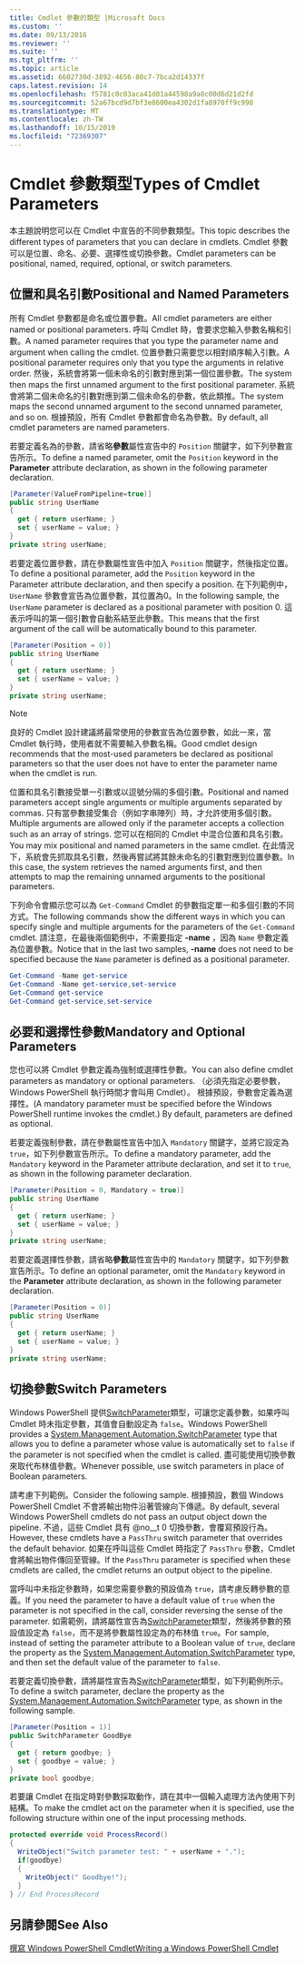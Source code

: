 ```yaml
---
title: Cmdlet 參數的類型 |Microsoft Docs
ms.custom: ''
ms.date: 09/13/2016
ms.reviewer: ''
ms.suite: ''
ms.tgt_pltfrm: ''
ms.topic: article
ms.assetid: 6602730d-3892-4656-80c7-7bca2d14337f
caps.latest.revision: 14
ms.openlocfilehash: f5781c0c03aca41d01a44598a9a8c00d6d21d2fd
ms.sourcegitcommit: 52a67bcd9d7bf3e8600ea4302d1fa8970ff9c998
ms.translationtype: MT
ms.contentlocale: zh-TW
ms.lasthandoff: 10/15/2019
ms.locfileid: "72369307"
---
```

# <a name="types-of-cmdlet-parameters"></a><span data-ttu-id="fd884-102">Cmdlet 參數類型</span><span class="sxs-lookup"><span data-stu-id="fd884-102">Types of Cmdlet Parameters</span></span>

<span data-ttu-id="fd884-103">本主題說明您可以在 Cmdlet 中宣告的不同參數類型。</span><span class="sxs-lookup"><span data-stu-id="fd884-103">This topic describes the different types of parameters that you can declare in cmdlets.</span></span> <span data-ttu-id="fd884-104">Cmdlet 參數可以是位置、命名、必要、選擇性或切換參數。</span><span class="sxs-lookup"><span data-stu-id="fd884-104">Cmdlet parameters can be positional, named, required, optional, or switch parameters.</span></span>

## <a name="positional-and-named-parameters"></a><span data-ttu-id="fd884-105">位置和具名引數</span><span class="sxs-lookup"><span data-stu-id="fd884-105">Positional and Named Parameters</span></span>

<span data-ttu-id="fd884-106">所有 Cmdlet 參數都是命名或位置參數。</span><span class="sxs-lookup"><span data-stu-id="fd884-106">All cmdlet parameters are either named or positional parameters.</span></span> <span data-ttu-id="fd884-107">呼叫 Cmdlet 時，會要求您輸入參數名稱和引數。</span><span class="sxs-lookup"><span data-stu-id="fd884-107">A named parameter requires that you type the parameter name and argument when calling the cmdlet.</span></span> <span data-ttu-id="fd884-108">位置參數只需要您以相對順序輸入引數。</span><span class="sxs-lookup"><span data-stu-id="fd884-108">A positional parameter requires only that you type the arguments in relative order.</span></span> <span data-ttu-id="fd884-109">然後，系統會將第一個未命名的引數對應到第一個位置參數。</span><span class="sxs-lookup"><span data-stu-id="fd884-109">The system then maps the first unnamed argument to the first positional parameter.</span></span> <span data-ttu-id="fd884-110">系統會將第二個未命名的引數對應到第二個未命名的參數，依此類推。</span><span class="sxs-lookup"><span data-stu-id="fd884-110">The system maps the second unnamed argument to the second unnamed parameter, and so on.</span></span> <span data-ttu-id="fd884-111">根據預設，所有 Cmdlet 參數都會命名為參數。</span><span class="sxs-lookup"><span data-stu-id="fd884-111">By default, all cmdlet parameters are named parameters.</span></span>

<span data-ttu-id="fd884-112">若要定義名為的參數，請省略**參數**屬性宣告中的 `Position` 關鍵字，如下列參數宣告所示。</span><span class="sxs-lookup"><span data-stu-id="fd884-112">To define a named parameter, omit the `Position` keyword in the **Parameter** attribute declaration, as shown in the following parameter declaration.</span></span>

```csharp
[Parameter(ValueFromPipeline=true)]
public string UserName
{
  get { return userName; }
  set { userName = value; }
}
private string userName;
```

<span data-ttu-id="fd884-113">若要定義位置參數，請在參數屬性宣告中加入 `Position` 關鍵字，然後指定位置。</span><span class="sxs-lookup"><span data-stu-id="fd884-113">To define a positional parameter, add the `Position` keyword in the Parameter attribute declaration, and then specify a position.</span></span> <span data-ttu-id="fd884-114">在下列範例中，`UserName` 參數會宣告為位置參數，其位置為0。</span><span class="sxs-lookup"><span data-stu-id="fd884-114">In the following sample, the `UserName` parameter is declared as a positional parameter with position 0.</span></span> <span data-ttu-id="fd884-115">這表示呼叫的第一個引數會自動系結至此參數。</span><span class="sxs-lookup"><span data-stu-id="fd884-115">This means that the first argument of the call will be automatically bound to this parameter.</span></span>

```csharp
[Parameter(Position = 0)]
public string UserName
{
  get { return userName; }
  set { userName = value; }
}
private string userName;
```

> [!NOTE]
> <span data-ttu-id="fd884-116">良好的 Cmdlet 設計建議將最常使用的參數宣告為位置參數，如此一來，當 Cmdlet 執行時，使用者就不需要輸入參數名稱。</span><span class="sxs-lookup"><span data-stu-id="fd884-116">Good cmdlet design recommends that the most-used parameters be declared as positional parameters so that the user does not have to enter the parameter name when the cmdlet is run.</span></span>

<span data-ttu-id="fd884-117">位置和具名引數接受單一引數或以逗號分隔的多個引數。</span><span class="sxs-lookup"><span data-stu-id="fd884-117">Positional and named parameters accept single arguments or multiple arguments separated by commas.</span></span> <span data-ttu-id="fd884-118">只有當參數接受集合（例如字串陣列）時，才允許使用多個引數。</span><span class="sxs-lookup"><span data-stu-id="fd884-118">Multiple arguments are allowed only if the parameter accepts a collection such as an array of strings.</span></span> <span data-ttu-id="fd884-119">您可以在相同的 Cmdlet 中混合位置和具名引數。</span><span class="sxs-lookup"><span data-stu-id="fd884-119">You may mix positional and named parameters in the same cmdlet.</span></span> <span data-ttu-id="fd884-120">在此情況下，系統會先抓取具名引數，然後再嘗試將其餘未命名的引數對應到位置參數。</span><span class="sxs-lookup"><span data-stu-id="fd884-120">In this case, the system retrieves the named arguments first, and then attempts to map the remaining unnamed arguments to the positional parameters.</span></span>

<span data-ttu-id="fd884-121">下列命令會顯示您可以為 `Get-Command` Cmdlet 的參數指定單一和多個引數的不同方式。</span><span class="sxs-lookup"><span data-stu-id="fd884-121">The following commands show the different ways in which you can specify single and multiple arguments for the parameters of the `Get-Command` cmdlet.</span></span> <span data-ttu-id="fd884-122">請注意，在最後兩個範例中，不需要指定 **-name** ，因為 `Name` 參數定義為位置參數。</span><span class="sxs-lookup"><span data-stu-id="fd884-122">Notice that in the last two samples, **-name** does not need to be specified because the `Name` parameter is defined as a positional parameter.</span></span>

```powershell
Get-Command -Name get-service
Get-Command -Name get-service,set-service
Get-Command get-service
Get-Command get-service,set-service
```

## <a name="mandatory-and-optional-parameters"></a><span data-ttu-id="fd884-123">必要和選擇性參數</span><span class="sxs-lookup"><span data-stu-id="fd884-123">Mandatory and Optional Parameters</span></span>

<span data-ttu-id="fd884-124">您也可以將 Cmdlet 參數定義為強制或選擇性參數。</span><span class="sxs-lookup"><span data-stu-id="fd884-124">You can also define cmdlet parameters as mandatory or optional parameters.</span></span> <span data-ttu-id="fd884-125">（必須先指定必要參數，Windows PowerShell 執行時間才會叫用 Cmdlet）。 根據預設，參數會定義為選擇性。</span><span class="sxs-lookup"><span data-stu-id="fd884-125">(A mandatory parameter must be specified before the Windows PowerShell runtime invokes the cmdlet.)  By default, parameters are defined as optional.</span></span>

<span data-ttu-id="fd884-126">若要定義強制參數，請在參數屬性宣告中加入 `Mandatory` 關鍵字，並將它設定為 `true`，如下列參數宣告所示。</span><span class="sxs-lookup"><span data-stu-id="fd884-126">To define a mandatory parameter, add the `Mandatory` keyword in the Parameter attribute declaration, and set it to `true`, as shown in the following parameter declaration.</span></span>

```csharp
[Parameter(Position = 0, Mandatory = true)]
public string UserName
{
  get { return userName; }
  set { userName = value; }
}
private string userName;
```

<span data-ttu-id="fd884-127">若要定義選擇性參數，請省略**參數**屬性宣告中的 `Mandatory` 關鍵字，如下列參數宣告所示。</span><span class="sxs-lookup"><span data-stu-id="fd884-127">To define an optional parameter, omit the `Mandatory` keyword in the **Parameter** attribute declaration, as shown in the following parameter declaration.</span></span>

```csharp
[Parameter(Position = 0)]
public string UserName
{
  get { return userName; }
  set { userName = value; }
}
private string userName;
```

## <a name="switch-parameters"></a><span data-ttu-id="fd884-128">切換參數</span><span class="sxs-lookup"><span data-stu-id="fd884-128">Switch Parameters</span></span>

<span data-ttu-id="fd884-129">Windows PowerShell 提供[SwitchParameter](/dotnet/api/System.Management.Automation.SwitchParameter)類型，可讓您定義參數，如果呼叫 Cmdlet 時未指定參數，其值會自動設定為 `false`。</span><span class="sxs-lookup"><span data-stu-id="fd884-129">Windows PowerShell provides a [System.Management.Automation.SwitchParameter](/dotnet/api/System.Management.Automation.SwitchParameter) type that allows you to define a parameter whose value is automatically set to `false` if the parameter is not specified when the cmdlet is called.</span></span> <span data-ttu-id="fd884-130">盡可能使用切換參數來取代布林值參數。</span><span class="sxs-lookup"><span data-stu-id="fd884-130">Whenever possible, use switch parameters in place of Boolean parameters.</span></span>

<span data-ttu-id="fd884-131">請考慮下列範例。</span><span class="sxs-lookup"><span data-stu-id="fd884-131">Consider the following sample.</span></span> <span data-ttu-id="fd884-132">根據預設，數個 Windows PowerShell Cmdlet 不會將輸出物件沿著管線向下傳遞。</span><span class="sxs-lookup"><span data-stu-id="fd884-132">By default, several Windows PowerShell cmdlets do not pass an output object down the pipeline.</span></span> <span data-ttu-id="fd884-133">不過，這些 Cmdlet 具有 @no__t 0 切換參數，會覆寫預設行為。</span><span class="sxs-lookup"><span data-stu-id="fd884-133">However, these cmdlets have a `PassThru` switch parameter that overrides the default behavior.</span></span> <span data-ttu-id="fd884-134">如果在呼叫這些 Cmdlet 時指定了 `PassThru` 參數，Cmdlet 會將輸出物件傳回至管線。</span><span class="sxs-lookup"><span data-stu-id="fd884-134">If the `PassThru` parameter is specified when these cmdlets are called, the cmdlet returns an output object to the pipeline.</span></span>

<span data-ttu-id="fd884-135">當呼叫中未指定參數時，如果您需要參數的預設值為 `true`，請考慮反轉參數的意義。</span><span class="sxs-lookup"><span data-stu-id="fd884-135">If you need the parameter to have a default value of `true` when the parameter is not specified in the call, consider reversing the sense of the parameter.</span></span> <span data-ttu-id="fd884-136">如需範例，請將屬性宣告為[SwitchParameter](/dotnet/api/System.Management.Automation.SwitchParameter)類型，然後將參數的預設值設定為 `false`，而不是將參數屬性設定為的布林值 `true`。</span><span class="sxs-lookup"><span data-stu-id="fd884-136">For sample, instead of setting the parameter attribute to a Boolean value of `true`, declare the property as the [System.Management.Automation.SwitchParameter](/dotnet/api/System.Management.Automation.SwitchParameter) type, and then set the default value of the parameter to `false`.</span></span>

<span data-ttu-id="fd884-137">若要定義切換參數，請將屬性宣告為[SwitchParameter](/dotnet/api/System.Management.Automation.SwitchParameter)類型，如下列範例所示。</span><span class="sxs-lookup"><span data-stu-id="fd884-137">To define a switch parameter, declare the property as the [System.Management.Automation.SwitchParameter](/dotnet/api/System.Management.Automation.SwitchParameter) type, as shown in the following sample.</span></span>

```csharp
[Parameter(Position = 1)]
public SwitchParameter GoodBye
{
  get { return goodbye; }
  set { goodbye = value; }
}
private bool goodbye;
```

<span data-ttu-id="fd884-138">若要讓 Cmdlet 在指定時對參數採取動作，請在其中一個輸入處理方法內使用下列結構。</span><span class="sxs-lookup"><span data-stu-id="fd884-138">To make the cmdlet act on the parameter when it is specified, use the following structure within one of the input processing methods.</span></span>

```csharp
protected override void ProcessRecord()
{
  WriteObject("Switch parameter test: " + userName + ".");
  if(goodbye)
  {
    WriteObject(" Goodbye!");
  }
} // End ProcessRecord
```

## <a name="see-also"></a><span data-ttu-id="fd884-139">另請參閱</span><span class="sxs-lookup"><span data-stu-id="fd884-139">See Also</span></span>

[<span data-ttu-id="fd884-140">撰寫 Windows PowerShell Cmdlet</span><span class="sxs-lookup"><span data-stu-id="fd884-140">Writing a Windows PowerShell Cmdlet</span></span>](./writing-a-windows-powershell-cmdlet.md)
